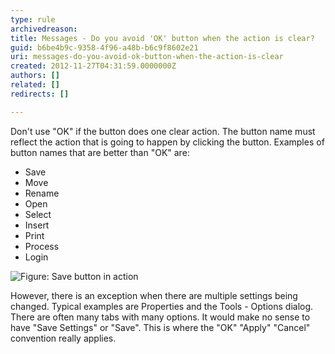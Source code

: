 ```yaml
---
type: rule
archivedreason: 
title: Messages - Do you avoid 'OK' button when the action is clear?
guid: b6be4b9c-9358-4f96-a48b-b6c9f8602e21
uri: messages-do-you-avoid-ok-button-when-the-action-is-clear
created: 2012-11-27T04:31:59.0000000Z
authors: []
related: []
redirects: []

---
```


Don't use "OK" if the button does one clear action. The button name must reflect the action that is going to happen by clicking the button. Examples of button names that are better than "OK" are:

* Save
* Move
* Rename
* Open
* Select
* Insert
* Print
* Process
* Login


<!--endintro-->

![Figure: Save button in action](/rules/messages-do-you-avoid-ok-button-when-the-action-is-clear/DontUseOpen.jpg)  

However, there is an exception when there are multiple settings being changed. Typical examples are Properties and the Tools - Options dialog. There are often many tabs with many options. It would make no sense to have "Save Settings" or "Save". This is where the "OK" "Apply" "Cancel" convention really applies.

